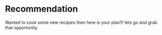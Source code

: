 # Recommendation
Wanted to cook some new recipies then here is your plan!!! lets go and grab that opportunity.
